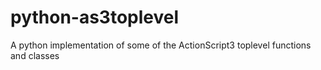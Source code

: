 # python-as3toplevel
A python implementation of some of the ActionScript3 toplevel functions and classes
